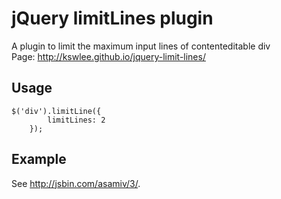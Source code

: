 # jQuery limitLines plugin

A plugin to limit the maximum input lines of contenteditable div  
Page: http://kswlee.github.io/jquery-limit-lines/
  
## Usage

    $('div').limitLine({
    		limitLines: 2
    	});

## Example
See <http://jsbin.com/asamiv/3/>.
